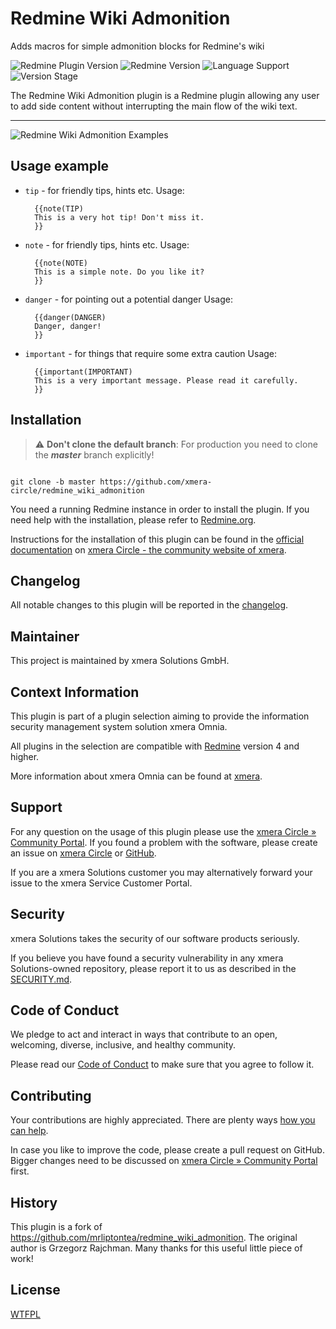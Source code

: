 # Redmine Wiki Admonition

Adds macros for simple admonition blocks for Redmine's wiki

![Redmine Plugin Version](https://img.shields.io/badge/Redmine_Plugin-v0.1.2-red) ![Redmine Version](https://img.shields.io/badge/Redmine-v5.0.x-blue) ![Language Support](https://img.shields.io/badge/Languages-independent-green) ![Version Stage](https://img.shields.io/badge/Stage-release-important)

The Redmine Wiki Admonition plugin is a Redmine plugin allowing any user to add side content without interrupting the main flow of the wiki text.

---

![Redmine Wiki Admonition Examples](https://circle.xmera.de/attachments/download/245/redmine_wiki_admonition_examples.png)

## Usage example

* `tip` - for friendly tips, hints etc.
    Usage:

        {{note(TIP)
        This is a very hot tip! Don't miss it.
        }}

* `note` - for friendly tips, hints etc.
    Usage:

        {{note(NOTE)
        This is a simple note. Do you like it?
        }}

* `danger` - for pointing out a potential danger
    Usage:

        {{danger(DANGER)
        Danger, danger!
        }}

* `important` - for things that require some extra caution
    Usage:

        {{important(IMPORTANT)
        This is a very important message. Please read it carefully.
        }}

## Installation

> :warning: **Don't clone the default branch**: For production you need to clone the **_master_** branch explicitly!

```shell

git clone -b master https://github.com/xmera-circle/redmine_wiki_admonition

```

You need a running Redmine instance in order to install the plugin. If you need help with the installation, please refer to [Redmine.org](https://redmine.org).

Instructions for the installation of this plugin can be found in the [official documentation](https://circle.xmera.de/projects/redmine-wiki-admonition/wiki) on
[xmera Circle - the community website of xmera](https://circle.xmera.de).

## Changelog

All notable changes to this plugin will be reported in the [changelog](https://circle.xmera.de/projects/redmine-wiki-admonition/repository/redmine_wiki_admonition/entry/CHANGELOG.md).

## Maintainer

This project is maintained by xmera Solutions GmbH.

## Context Information

This plugin is part of a plugin selection aiming to provide the information security management system solution xmera Omnia.

All plugins in the selection are compatible with [Redmine](https://redmine.org) version 4 and higher.

More information about xmera Omnia can be found at [xmera](https://xmera.de).

## Support

For any question on the usage of this plugin please use the [xmera Circle » Community Portal](https://circle.xmera.de). If you found a problem with the software, please create an issue on [xmera Circle](https://circle.xmera.de) or [GitHub](https://github.com/xmera-circle/redmine_wiki_admonition).

If you are a xmera Solutions customer you may alternatively forward your issue to the xmera Service Customer Portal.

## Security

xmera Solutions takes the security of our software products seriously. 

If you believe you have found a security vulnerability in any xmera Solutions-owned repository, please report it to us as described in the [SECURITY.md](/SECURITY.md).

## Code of Conduct

We pledge to act and interact in ways that contribute to an open, welcoming, diverse, inclusive, and healthy community. 

Please read our [Code of Conduct](https://circle.xmera.de/projects/contributors-guide/wiki/Code-of-conduct) to make sure that you agree to follow it.

## Contributing

Your contributions are highly appreciated. There are plenty ways [how you can help](https://circle.xmera.de/projects/contributors-guide/wiki).

In case you like to improve the code, please create a pull request on GitHub. Bigger changes need to be discussed on [xmera Circle » Community Portal](https://circle.xmera.de) first.

## History

This plugin is a fork of https://github.com/mrliptontea/redmine_wiki_admonition. The original author is Grzegorz Rajchman. Many thanks for this useful little piece of work!

## License

[WTFPL](http://www.wtfpl.net/)
